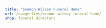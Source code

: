 ```yaml
---
title: "Seamon-Wilsey Funeral Home"
url: /saugerties/seamon-wilsey-funeral-home/
shop: funeral directors
---
```

